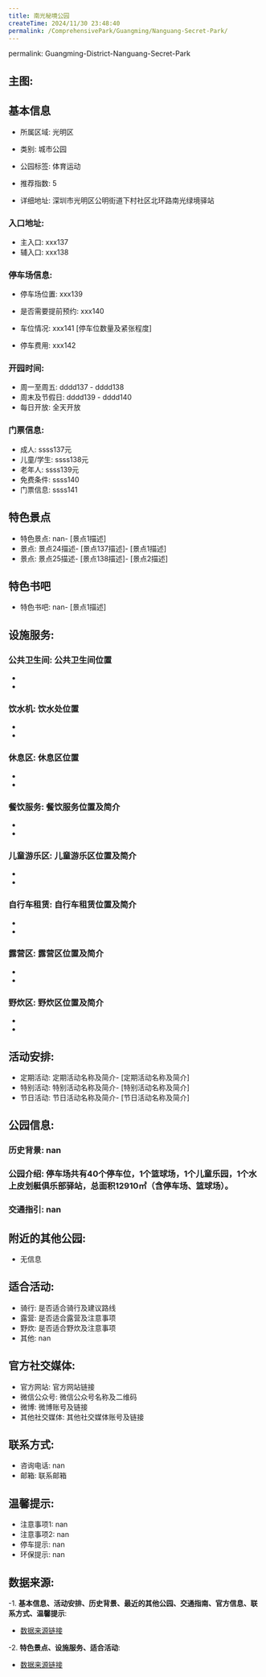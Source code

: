 ```yaml
---
title: 南光秘境公园
createTime: 2024/11/30 23:48:40
permalink: /ComprehensivePark/Guangming/Nanguang-Secret-Park/
---
```

permalink: Guangming-District-Nanguang-Secret-Park
<!-- ## 游玩路径: -->

## 主图:
<ImageCard
image="https://cgj.sz.gov.cn/img/4/4005/4005931/10775161.png"
title= "南光秘境公园"
description= "停车场共有40个停车位，1个篮球场，1个儿童乐园，1个水上皮划艇俱乐部驿站，总面积12910㎡（含停车场、篮球场）。"
date="2024/11/30"
href="/"
author="深圳公园"
/>

## 基本信息

- 所属区域: 光明区

- 类别: 城市公园

- 公园标签: 体育运动

- 推荐指数: 5

- 详细地址: 深圳市光明区公明街道下村社区北环路南光绿境驿站

### 入口地址:
- 主入口: xxx137
- 辅入口: xxx138
### 停车场信息:
- 停车场位置: xxx139

- 是否需要提前预约: xxx140

- 车位情况: xxx141 [停车位数量及紧张程度]

- 停车费用: xxx142

### 开园时间:
- 周一至周五: dddd137 - dddd138
- 周末及节假日: dddd139 - dddd140
- 每日开放: 全天开放

### 门票信息:
- 成人: ssss137元
- 儿童/学生: ssss138元
- 老年人: ssss139元
- 免费条件: ssss140
- 门票信息: ssss141
## 特色景点
- 特色景点: nan- [景点1描述]
- 景点: 景点24描述- [景点137描述]- [景点1描述]
- 景点: 景点25描述- [景点138描述]- [景点2描述]
## 特色书吧
- 特色书吧: nan- [景点1描述]
## 设施服务:
### 公共卫生间: 公共卫生间位置
- 
- 
### 饮水机: 饮水处位置
- 
- 
### 休息区: 休息区位置
- 
- 
### 餐饮服务: 餐饮服务位置及简介
- 
- 
### 儿童游乐区: 儿童游乐区位置及简介
- 
- 
### 自行车租赁: 自行车租赁位置及简介
- 
- 
### 露营区: 露营区位置及简介
- 
- 
### 野炊区: 野炊区位置及简介

- 
- 
## 活动安排:
- 定期活动: 定期活动名称及简介- [定期活动名称及简介]
- 特别活动: 特别活动名称及简介- [特别活动名称及简介]
- 节日活动: 节日活动名称及简介- [节日活动名称及简介]
## 公园信息:
### 历史背景: nan
### 公园介绍: 停车场共有40个停车位，1个篮球场，1个儿童乐园，1个水上皮划艇俱乐部驿站，总面积12910㎡（含停车场、篮球场）。
### 交通指引: nan

## 附近的其他公园:
- 无信息

## 适合活动:
- 骑行: 是否适合骑行及建议路线
- 露营: 是否适合露营及注意事项
- 野炊: 是否适合野炊及注意事项
- 其他: nan

## 官方社交媒体:
- 官方网站: 官方网站链接
- 微信公众号: 微信公众号名称及二维码
- 微博: 微博账号及链接
- 其他社交媒体: 其他社交媒体账号及链接

## 联系方式:
- 咨询电话: nan
- 邮箱: 联系邮箱

## 温馨提示:
- 注意事项1: nan
- 注意事项2: nan
- 停车提示: nan
- 环保提示: nan

## 数据来源:
-1. **基本信息、活动安排、历史背景、最近的其他公园、交通指南、官方信息、联系方式、温馨提示**:
- [数据来源链接](https://cgj.sz.gov.cn/xsmh/gysz/csgy/content/post_10775161.html)

-2. **特色景点、设施服务、适合活动**:
- [数据来源链接](https://cgj.sz.gov.cn/xsmh/gysz/csgy/content/post_10775161.html)

